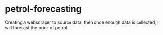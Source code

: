 # petrol-forecasting
 Creating a webscraper to source data, then once enough data is collected, I will forecast the price of petrol.
